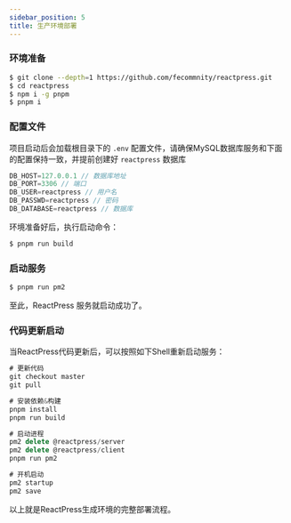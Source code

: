 ```yaml
---
sidebar_position: 5
title: 生产环境部署
---
```


### 环境准备
```bash
$ git clone --depth=1 https://github.com/fecommnity/reactpress.git
$ cd reactpress
$ npm i -g pnpm
$ pnpm i
```

### 配置文件

项目启动后会加载根目录下的 `.env` 配置文件，请确保MySQL数据库服务和下面的配置保持一致，并提前创建好 `reactpress` 数据库

```js
DB_HOST=127.0.0.1 // 数据库地址
DB_PORT=3306 // 端口
DB_USER=reactpress // 用户名
DB_PASSWD=reactpress // 密码
DB_DATABASE=reactpress // 数据库
```

环境准备好后，执行启动命令：

```bash
$ pnpm run build
```


### 启动服务
```bash
$ pnpm run pm2
```

至此，ReactPress 服务就启动成功了。

### 代码更新启动
当ReactPress代码更新后，可以按照如下Shell重新启动服务：
```js
# 更新代码
git checkout master
git pull

# 安装依赖&构建
pnpm install
pnpm run build

# 启动进程
pm2 delete @reactpress/server
pm2 delete @reactpress/client
pnpm run pm2

# 开机启动
pm2 startup
pm2 save

```

以上就是ReactPress生成环境的完整部署流程。